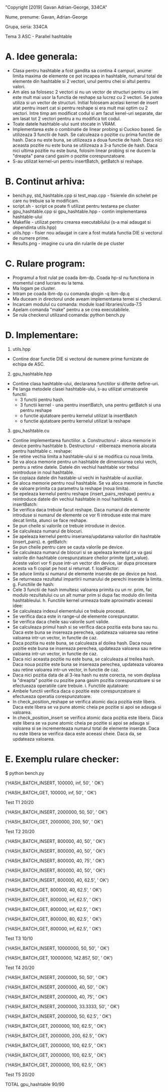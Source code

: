 "Copyright [2019] Gavan Adrian-George, 334CA"

Nume, prenume: Gavan, Adrian-George

Grupa, seria: 334CA

Tema 3 ASC - Parallel hashtable

A. Idee generala:
=================

- Clasa pentru hashtable a fost gandita sa contina 4 campuri, anume: limita maxima de elemente
ce pot incapea in hashtable, numarul total de elemente din hashtable si 2 vectori, unul pentru
chei si altul pentru valori.
- Am ales sa folosesc 2 vectori si nu un vector de structuri pentru ca imi este mult mai usor
la functia de reshape sa lucrez cu 2 vectori. Se putea utiliza si un vector de structuri.
Initial foloseam acelasi kernel de insert atat pentru insert cat si pentru reshape si era
mult mai optim cu 2 vectori. Intre timp am modificat codul si am facut kenel-uri separate, dar
am lasat tot 2 vectori pentru a nu modifica tot codul.
- Toate datele hashtable-ului sunt stocate in VRAM.
- Implementarea este o combinatie de linear probing si Cuckoo based. Se utilizeaza 3 functii
de hash. Se calculeaza o pozitie cu prima functie de hash. Daca nu este buna, se utilizeaza
a doua functie de hash. Daca nici aceasta pozitie nu este buna se utilizeaza a 3-a functie de
hash. Daca nici ultima pozitie nu este buna, folosim linear probing si ne ducem la "dreapta"
pana cand gasim o pozitie corespunzatoare.
- S-au utilizat kernel-uri pentru insertBatch, getBatch si reshape.

B. Continut arhiva:
===================

- bench.py, std_hashtable.cpp si test_map.cpp - fisierele din schelet pe care nu trebuie sa le
modificam.
- script.sh - script ce poate fi utilizat pentru testarea pe cluster
- gpu_hashtable.cpp si gpu_hashtable.hpp - contin implementarea hashtable-ului
- Makefile - utilizat pentru crearea executabilului (s-a mai adaugat si dependinta utils.hpp)
- utils.hpp - fisier nou adaugat in care a fost mutata functia DIE si vectorul de numere prime.
- Results.png - imagine cu una din rularile de pe cluster

C. Rulare program:
==================

- Programul a fost rulat pe coada ibm-dp. Coada hp-sl nu functiona in momentul cand lucram eu
la tema.
- Ma logam pe cluster.
- Intram pe coada ibm-dp cu comanda qlogin -q ibm-dp.q
- Ma duceam in directorul unde aveam implementarea temei si checkerul.
- Incarcam modulul cu comanda: module load libraries/cuda-7.5
- Apelam comanda "make" pentru a se crea executabilele.
- Se rula checkerul utilizand comanda: python bench.py

D. Implementare:
================

1. utils.hpp
- Contine doar functie DIE si vectorul de numere prime furnizate de echipa de ASC.

2. gpu_hashtable.hpp
- Contine clasa hashtable-ului, declararea functiilor si diferite define-uri.
- Pe langa metodele clasei hashtable-ului, s-au utilizat urmatoarele functii:
  - 3 functii pentru hash.
  - 3 functii kernel - una pentru insertBatch, una pentru getBatch si una pentru reshape
  - o functie ajutatoare pentru kernelul utilizat la insertBatch
  - o functie ajutatoare pentru kernelul utilizat la reshape

3. gpu_hashtable.cu
- Contine implementarea functiilor.
a. Constructorul - aloca memorie in device pentru hashtable
b. Destructorul - elibereaza memoria alocata pentru hashtable
c. reshape:
- Se retine vechia limita a hashtable-ului si se modifica cu noua limita.
- Se va aloca memorie pentru un hashtable de dimensiunea celui vechi, pentru a retine datele.
Datele din vechiul hashtable vor trebui reintroduse in noul hashtable.
- Se copiaza datele din hastable-ul vechi in hashtable-ul auxiliar.
- Se aloca memorie pentru noul hashtable. Se va aloca memorie in functie de valoare primita
ca parametru la reshape (noua limita).
- Se epeleaza kernelul pentru reshape (insert_pairs_reshape) pentru a reintroduce datele din
vechiul hashtable in noul hashtable.
d. insertBatch:
- Se verifica daca trebuie facut reshape. Daca numarul de elemente introduse si numarul de
elemente ce vor fi introduse este mai mare decat limita, atunci se face reshape.
- Se pun cheile si valorile ce trebuie introduse in device.
- Se calculeaza numarul de blocuri.
- Se apeleaza kernelul pentru inserarea/updatarea valorilor din hashtable (insert_pairs).
e. getBatch:
- Se pun cheile pentru care se cauta valorile pe device.
- Se calculeaza numarul de blocuri si se apeleaza kernelul ce va gasi valorile din hashtable
corespunzatoare cheilor primite (get_value). Aceste valori vor fi puse intr-un vector din
device, iar dupa procesare acesta va fi copiat pe host si returnat.
f. loadFactor:
- Se aduce limita si numarul de elemente inserate de pe device pe host.
- Se returneaza rezultatul impartirii numarului de perechi inserate la limita.
g. Functiile de hash:
- Cele 3 functii de hash inmultesc valoarea primita cu un nr. prim, fac modulo rezultatului cu
un alt numar prim si dupa fac modulo din limita hashtableului.
h. Functiile kernel urmeaza toate aproximativ aceeasi idee:
- Se calculeaza indexul elementului ce trebuie procesat.
- Se verifica daca este in range-ul de elemente corespunzator.
- Se verifica daca cheile sau valorile sunt valide.
- Se calculeaza primul hash si se verifica daca pozitia esta buna sau nu. Daca este buna se
insereaza perechea, updateaza valoarea sau retine valoarea intr-un vector, in functie de caz.
- Daca pozitia nu este buna, se calculeaza al doilea hash. Daca noua pozitie este buna se
insereaza perechea, updateaza valoarea sau retine valoarea intr-un vector, in functie de caz.
- Daca nici aceasta pozitie nu este buna, se calculeaza al treilea hash. Daca noua pozitie este
buna se insereaza perechea, updateaza valoarea sau retine valoarea intr-un vector, in functie
de caz.
- Daca nici pozitia data de al 3-lea hash nu este corecta, ne vom deplasa la "dreapta" pozitie
cu pozitie pana gasim pozitia corespunzatoare si se efectueaza operatiile care trebuie.
i. Functiile ajutatoare:
- Ambele functii verifica daca o pozitie este corespunzatoare si efectueaza operatia
corespunzatoare.
- In check_position_reshape se verifica atomic daca pozitia este libera. Daca este libera
se va pune atomic cheia pe pozitie si apoi se adauga si valoarea.
- In check_position_insert se verifica atomic daca pozitia este libera. Daca este libera
se va pune atomic cheia pe pozitie si apoi se adauga si valoarea si se incrementeaza
numarul total de elemente inserate.  Daca nu este libera se verifica daca este aceeasi cheie.
Daca da, se updateaza valoarea.

E. Exemplu rulare checker:
==========================

$ python bench.py

('HASH_BATCH_INSERT, 100000, inf, 50', ' OK')

('HASH_BATCH_GET, 100000, inf, 50', ' OK')

Test T1 20/20

('HASH_BATCH_INSERT, 2000000, 50, 50', ' OK')

('HASH_BATCH_GET, 2000000, 200, 50', ' OK')

Test T2 20/20

('HASH_BATCH_INSERT, 800000, 40, 50', ' OK')

('HASH_BATCH_INSERT, 800000, 40, 50', ' OK')

('HASH_BATCH_INSERT, 800000, 40, 75', ' OK')

('HASH_BATCH_INSERT, 800000, 40, 50', ' OK')

('HASH_BATCH_INSERT, 800000, 40, 62.5', ' OK')

('HASH_BATCH_GET, 800000, 40, 62.5', ' OK')

('HASH_BATCH_GET, 800000, inf, 62.5', ' OK')

('HASH_BATCH_GET, 800000, inf, 62.5', ' OK')

('HASH_BATCH_GET, 800000, 80, 62.5', ' OK')

('HASH_BATCH_GET, 800000, inf, 62.5', ' OK')

Test T3 10/10


('HASH_BATCH_INSERT, 10000000, 50, 50', ' OK')

('HASH_BATCH_GET, 10000000, 142.857, 50', ' OK')

Test T4 20/20


('HASH_BATCH_INSERT, 2000000, 50, 50', ' OK')

('HASH_BATCH_INSERT, 2000000, 40, 50', ' OK')

('HASH_BATCH_INSERT, 2000000, 40, 75', ' OK')

('HASH_BATCH_INSERT, 2000000, 33.3333, 50', ' OK')

('HASH_BATCH_INSERT, 2000000, 50, 62.5', ' OK')

('HASH_BATCH_GET, 2000000, 100, 62.5', ' OK')

('HASH_BATCH_GET, 2000000, 200, 62.5', ' OK')

('HASH_BATCH_GET, 2000000, 100, 62.5', ' OK')

('HASH_BATCH_GET, 2000000, 100, 62.5', ' OK')

('HASH_BATCH_GET, 2000000, 100, 62.5', ' OK')

Test T5 20/20


TOTAL gpu_hashtable  90/90
